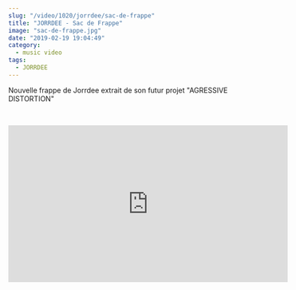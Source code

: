 ```yaml
--- 
slug: "/video/1020/jorrdee/sac-de-frappe"
title: "JORRDEE - Sac de Frappe"
image: "sac-de-frappe.jpg"
date: "2019-02-19 19:04:49"
category:
  - music video
tags:
  - JORRDEE
---
```

<p>Nouvelle frappe de Jorrdee extrait de son futur projet "AGRESSIVE DISTORTION"</p><br/><p><iframe width="560" height="315" src="https://www.youtube.com/embed/ydukyPJ6Hgw" frameborder="0" allow="accelerometer; autoplay; encrypted-media; gyroscope; picture-in-picture" allowfullscreen></iframe></p>